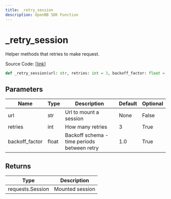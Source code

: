 ```yaml
---
title: _retry_session
description: OpenBB SDK Function
---
```


# _retry_session

Helper methods that retries to make request.

Source Code: [[link](https://github.com/OpenBB-finance/OpenBBTerminal/tree/main/openbb_terminal/alternative/oss/runa_model.py#L32)]

```python
def _retry_session(url: str, retries: int = 3, backoff_factor: float = 1.0) -> requests.sessions.Session
```
## Parameters

| Name | Type | Description | Default | Optional |
| ---- | ---- | ----------- | ------- | -------- |
| url | str | Url to mount a session | None | False |
| retries | int | How many retries | 3 | True |
| backoff_factor | float | Backoff schema - time periods between retry | 1.0 | True |

## Returns

| Type | Description |
| ---- | ----------- |
| requests.Session | Mounted session |

